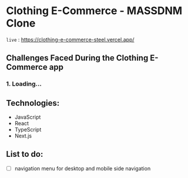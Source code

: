 # Clothing E-Commerce - MASSDNM Clone

`live` : <https://clothing-e-commerce-steel.vercel.app/>

## Challenges Faced During the Clothing E-Commerce app

### 1. Loading...

## Technologies:

- JavaScript
- React
- TypeScript
- Next.js

## List to do:

- [ ] navigation menu for desktop and mobile side navigation